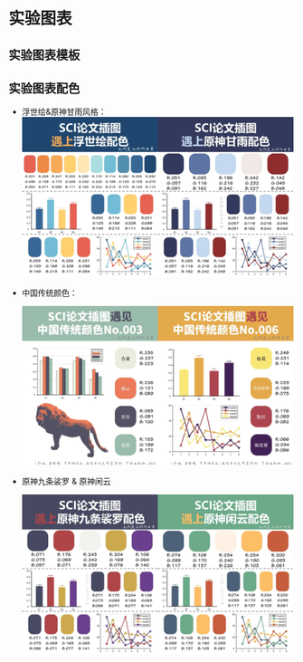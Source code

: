 # 实验图表
## 实验图表模板


## 实验图表配色

- 浮世绘&原神甘雨风格：![](./assets/color1.jpg)

- 中国传统颜色：

  ![](./assets/color2.jpg)

- 原神九条裟罗 & 原神闲云

  ![](./assets/color3.jpg)
